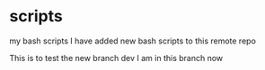 # scripts
my bash scripts 
I have added new bash scripts to this remote repo

This is to test the new branch dev
I am in this branch now
